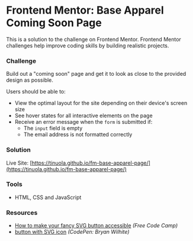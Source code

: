 # Frontend Mentor: Base Apparel Coming Soon Page
This is a solution to the []() challenge on Frontend Mentor. Frontend Mentor challenges help improve coding skills by building realistic projects.


### Challenge
Build out a "coming soon" page and get it to look as close to the provided design as possible.

Users should be able to:

- View the optimal layout for the site depending on their device's screen size
- See hover states for all interactive elements on the page
- Receive an error message when the `form` is submitted if:
  - The `input` field is empty
  - The email address is not formatted correctly

### Solution
Live Site: [https://tinuola.github.io/fm-base-apparel-page/](https://tinuola.github.io/fm-base-apparel-page/)


### Tools
- HTML, CSS and JavaScript

### Resources
- [How to make your fancy SVG button accessible](https://www.freecodecamp.org/news/how-to-make-your-fancy-svg-button-accessible-83c9172c3c15/) _(Free Code Camp)_
- [button with SVG icon](https://codepen.io/rasx/pen/VeQNgv) _(CodePen: Bryan Wilhite)_